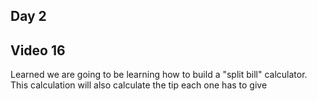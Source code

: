 
## Day 2

## Video 16

Learned we are going to be learning how to build a "split bill" calculator. This calculation will also calculate the tip each one has to give
